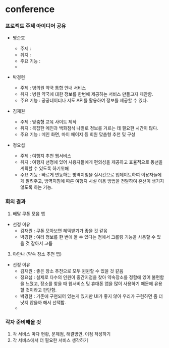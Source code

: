 # conference

### 프로젝트 주제 아이디어 공유
- 명준호
  - 주제 :
  - 취지 :
  - 주요 기능 :
  - 
- 박경현
  - 주제 : 병의원 약국 통합 안내 서비스
  - 취지 : 병원 약국에 대한 정보를 한번에 제공하는 서비스 만들고자 제안함.
  - 주요 기능 : 공공데이터나 지도 API를 활용하여 정보를 제공할 수 있다.  

- 김재원
  - 주제 : 맞춤형 교육 사이트 제작 
  - 취지 : 복잡한 메인과 백화점식 나열로 정보를 거르는 데 필요한 시간이 많다.
  - 주요 기능 : 메인 화면, 마이 페이지 등 회원 맞춤형 추천 및 구성 

- 정요섭
  - 주제 : 여행지 추천 웹서비스
  - 취지 : 여행지 선정에 있어 사용자들에게 편의성을 제공하고 효율적으로 동선을 계획할 수 있도록 하기위해
  - 주요 기능 : 빠르게 변동하는 방역지침을 실시간으로 업데이트하여 이용자들에게 알려주고, 방역지침에 따른
여행지 시설 이용 방법을 전달하여 혼선이 생기지 않도록 하는 기능.

### 회의 결과

1. 배달 쿠폰 모음 앱
  - 선정 이유
    - 김재원 : 쿠폰 모아보면 혜택받기가 좋을 것 같음
    - 박경현 : 여러 정보를 한 번에 볼 수 있다는 점에서 크롤링 기능을 사용할 수 있을 것 같아서 고름
3. 야만나 (약속 장소 추천 앱) 
  - 선정 이유
    - 김재원 : 좋은 장소 추천으로 모두 윈윈할 수 있을 것 같음
    - 정요섭 : 실제로 다수의 인원이 중간지점을 찾아 약속장소를 정함에 있어 불편함을 느꼈고, 장소를 찾을 때 웹서비스 및 휴대폰 앱을 많이 사용하기 때문에 유용할 것이라고 판단함.
    - 박경현 : 기존에 구현되어 있는게 있지만 UI가 좋지 않아 우리가 구현하면 좀 더 낫지 않을까 해서 선택함.
    - 
### 각자 준비해올 것

1.  각 서비스 마다 현황, 문제점, 해결방안, 이점 작성하기
2.  각 서비스에서 더 필요한 서비스 생각하기
